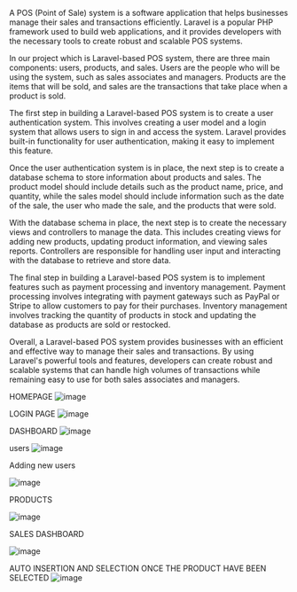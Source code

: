 A POS (Point of Sale) system is a software application that helps businesses manage their sales and transactions efficiently. Laravel is a popular PHP framework used to build web applications, and it provides developers with the necessary tools to create robust and scalable POS systems.

In our project which is Laravel-based POS system, there are three main components: users, products, and sales. Users are the people who will be using the system, such as sales associates and managers. Products are the items that will be sold, and sales are the transactions that take place when a product is sold.

The first step in building a Laravel-based POS system is to create a user authentication system. This involves creating a user model and a login system that allows users to sign in and access the system. Laravel provides built-in functionality for user authentication, making it easy to implement this feature.

Once the user authentication system is in place, the next step is to create a database schema to store information about products and sales. The product model should include details such as the product name, price, and quantity, while the sales model should include information such as the date of the sale, the user who made the sale, and the products that were sold.

With the database schema in place, the next step is to create the necessary views and controllers to manage the data. This includes creating views for adding new products, updating product information, and viewing sales reports. Controllers are responsible for handling user input and interacting with the database to retrieve and store data.

The final step in building a Laravel-based POS system is to implement features such as payment processing and inventory management. Payment processing involves integrating with payment gateways such as PayPal or Stripe to allow customers to pay for their purchases. Inventory management involves tracking the quantity of products in stock and updating the database as products are sold or restocked.

Overall, a Laravel-based POS system provides businesses with an efficient and effective way to manage their sales and transactions. By using Laravel's powerful tools and features, developers can create robust and scalable systems that can handle high volumes of transactions while remaining easy to use for both sales associates and managers.

HOMEPAGE
![image](https://user-images.githubusercontent.com/112067611/227756431-47cc4b20-98b6-47a5-ab44-0e9650b5449f.png)

LOGIN PAGE
![image](https://user-images.githubusercontent.com/112067611/227756442-155e02b6-d1bb-4774-8b68-269dd44fffe8.png)

DASHBOARD
![image](https://user-images.githubusercontent.com/112067611/227756486-99a526eb-cff8-44a7-8316-e82dd25fca18.png)


users
![image](https://user-images.githubusercontent.com/112067611/227756510-1fedb67f-38bf-4d1f-a8f9-88448ee33ea1.png)



Adding new users

![image](https://user-images.githubusercontent.com/112067611/227756519-ff1a6ece-2d54-47d8-bf1f-8d48756b7bca.png)


PRODUCTS

![image](https://user-images.githubusercontent.com/112067611/227756526-4bcd33f8-b896-4c26-93b6-49aa020d7922.png)


SALES DASHBOARD

![image](https://user-images.githubusercontent.com/112067611/227756547-6013e28a-009e-4a0f-8ef8-9702bec1e62f.png)


AUTO INSERTION AND SELECTION ONCE THE PRODUCT HAVE BEEN SELECTED
![image](https://user-images.githubusercontent.com/112067611/227756568-7396a538-8887-4c90-a76c-99b6d7f69dff.png)
